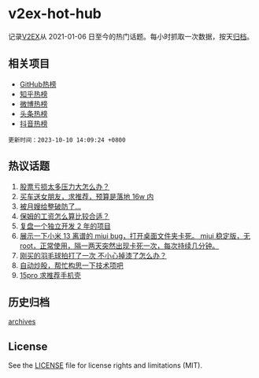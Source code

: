 # v2ex-hot-hub

 记录[V2EX](https://www.v2ex.com/)从 2021-01-06 日至今的热门话题。每小时抓取一次数据，按天[归档](archives)。
 
 ## 相关项目

- [GitHub热榜](https://github.com/lonnyzhang423/github-hot-hub)
- [知乎热榜](https://github.com/lonnyzhang423/zhihu-hot-hub)
- [微博热榜](https://github.com/lonnyzhang423/weibo-hot-hub)
- [头条热榜](https://github.com/lonnyzhang423/toutiao-hot-hub)
- [抖音热榜](https://github.com/lonnyzhang423/douyin-hot-hub)


 `更新时间：2023-10-10 14:09:24 +0800`

## 热议话题

1. [股票亏损太多压力大怎么办？](https://www.v2ex.com/t/980243)
1. [买车送女朋友，求推荐，预算是落地 16w 内](https://www.v2ex.com/t/980477)
1. [被月嫂给整破防了...](https://www.v2ex.com/t/980525)
1. [保姆的工资怎么算比较合适？](https://www.v2ex.com/t/980375)
1. [复盘一个独立开发 2 年的项目](https://www.v2ex.com/t/980242)
1. [展示一下小米 13 离谱的 miui bug，打开桌面文件夹卡死。
miui 稳定版，无 root，正常使用，隔一两天突然出现卡死一次，每次持续几分钟。](https://www.v2ex.com/t/980351)
1. [刚买的羽毛球拍打了一次 不小心掉漆了怎么办？](https://www.v2ex.com/t/980465)
1. [自动炒股，帮忙构思一下技术项吧](https://www.v2ex.com/t/980522)
1. [15pro 求推荐手机壳](https://www.v2ex.com/t/980355)

## 历史归档

[archives](archives)

## License

See the [LICENSE](LICENSE) file for license rights and limitations (MIT).
